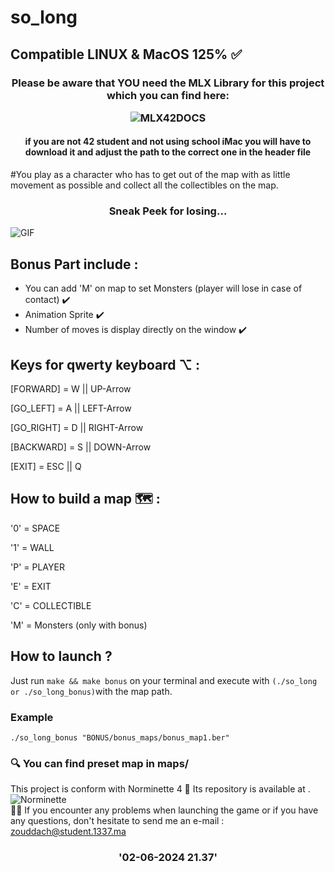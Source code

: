 # so_long 
## Compatible LINUX & MacOS 125% ✅
<h3 align="center">
Please be aware that YOU need the MLX Library for this project which you can find here: <br>
  
![MLX42DOCS](https://harm-smits.github.io/42docs/libs/minilibx)
<h4 align="center">
  if you are not 42 student and not using school iMac you will have to download it and adjust the path to the correct one in the header file
  <br>
</h4>
#You play as a character who has to get out of the map with as little movement as possible and collect all the collectibles on the map.
<h3 align="center">
Sneak Peek for losing...
</h3>

![GIF](https://github.com/zouhairDe/so_long/assets/121346419/8ac9eac8-b269-4fed-8c95-24d7dc135140)

## Bonus Part include :

* You can add 'M' on map to set Monsters (player will lose in case of contact) ✔️
* Animation Sprite  ✔️
* Number of moves is display directly on the window ✔️

## Keys for qwerty keyboard ⌥ :

[FORWARD] = W || UP-Arrow

[GO_LEFT] = A || LEFT-Arrow

[GO_RIGHT] = D || RIGHT-Arrow

[BACKWARD] = S || DOWN-Arrow

[EXIT] = ESC || Q

## How to build a map 🗺 :

'0' = SPACE

'1' = WALL

'P' = PLAYER

'E' = EXIT

'C' = COLLECTIBLE

'M' = Monsters (only with bonus)

## How to launch ? 

Just run ```make && make bonus``` on your terminal
and execute with ```(./so_long or ./so_long_bonus)```with the map path.
### Example
``./so_long_bonus "BONUS/bonus_maps/bonus_map1.ber"``

### 🔍 You can find preset map in maps/

This project is conform with Norminette 4 📌
Its repository is available at . ![Norminette](https://github.com/42School/norminette) <br>
👋🏼 If you encounter any problems when launching the game or if you have any questions, don't hesitate to send me an e-mail : zouddach@student.1337.ma
<h3 align="center">
'02-06-2024 21.37'
</h3>
